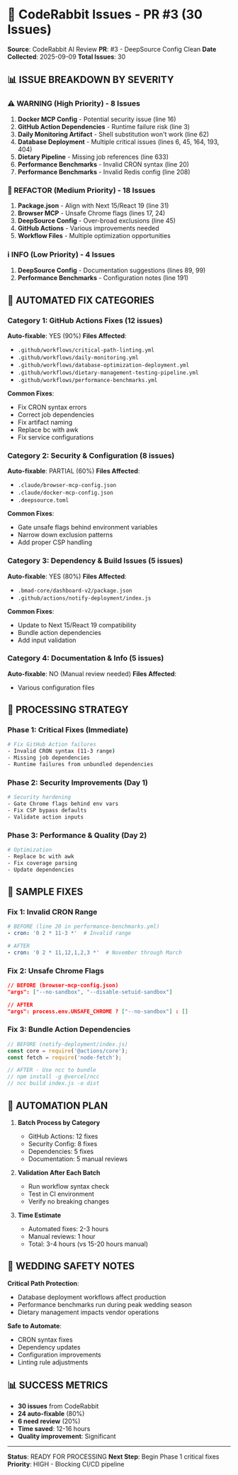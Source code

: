 # 🐰 CodeRabbit Issues - PR #3 (30 Issues)

**Source**: CodeRabbit AI Review
**PR**: #3 - DeepSource Config Clean
**Date Collected**: 2025-09-09
**Total Issues**: 30

## 📊 ISSUE BREAKDOWN BY SEVERITY

### ⚠️ WARNING (High Priority) - 8 Issues
1. **Docker MCP Config** - Potential security issue (line 16)
2. **GitHub Action Dependencies** - Runtime failure risk (line 3)
3. **Daily Monitoring Artifact** - Shell substitution won't work (line 62)
4. **Database Deployment** - Multiple critical issues (lines 6, 45, 164, 193, 404)
5. **Dietary Pipeline** - Missing job references (line 633)
6. **Performance Benchmarks** - Invalid CRON syntax (line 20)
7. **Performance Benchmarks** - Invalid Redis config (line 208)

### 🔧 REFACTOR (Medium Priority) - 18 Issues
1. **Package.json** - Align with Next 15/React 19 (line 31)
2. **Browser MCP** - Unsafe Chrome flags (lines 17, 24)
3. **DeepSource Config** - Over-broad exclusions (line 45)
4. **GitHub Actions** - Various improvements needed
5. **Workflow Files** - Multiple optimization opportunities

### ℹ️ INFO (Low Priority) - 4 Issues
1. **DeepSource Config** - Documentation suggestions (lines 89, 99)
2. **Performance Benchmarks** - Configuration notes (line 191)

## 🎯 AUTOMATED FIX CATEGORIES

### Category 1: GitHub Actions Fixes (12 issues)
**Auto-fixable**: YES (90%)
**Files Affected**:
- `.github/workflows/critical-path-linting.yml`
- `.github/workflows/daily-monitoring.yml`
- `.github/workflows/database-optimization-deployment.yml`
- `.github/workflows/dietary-management-testing-pipeline.yml`
- `.github/workflows/performance-benchmarks.yml`

**Common Fixes**:
- Fix CRON syntax errors
- Correct job dependencies
- Fix artifact naming
- Replace bc with awk
- Fix service configurations

### Category 2: Security & Configuration (8 issues)
**Auto-fixable**: PARTIAL (60%)
**Files Affected**:
- `.claude/browser-mcp-config.json`
- `.claude/docker-mcp-config.json`
- `.deepsource.toml`

**Common Fixes**:
- Gate unsafe flags behind environment variables
- Narrow down exclusion patterns
- Add proper CSP handling

### Category 3: Dependency & Build Issues (5 issues)
**Auto-fixable**: YES (80%)
**Files Affected**:
- `.bmad-core/dashboard-v2/package.json`
- `.github/actions/notify-deployment/index.js`

**Common Fixes**:
- Update to Next 15/React 19 compatibility
- Bundle action dependencies
- Add input validation

### Category 4: Documentation & Info (5 issues)
**Auto-fixable**: NO (Manual review needed)
**Files Affected**:
- Various configuration files

## 🚀 PROCESSING STRATEGY

### Phase 1: Critical Fixes (Immediate)
```bash
# Fix GitHub Action failures
- Invalid CRON syntax (11-3 range)
- Missing job dependencies
- Runtime failures from unbundled dependencies
```

### Phase 2: Security Improvements (Day 1)
```bash
# Security hardening
- Gate Chrome flags behind env vars
- Fix CSP bypass defaults
- Validate action inputs
```

### Phase 3: Performance & Quality (Day 2)
```bash
# Optimization
- Replace bc with awk
- Fix coverage parsing
- Update dependencies
```

## 📝 SAMPLE FIXES

### Fix 1: Invalid CRON Range
```yaml
# BEFORE (line 20 in performance-benchmarks.yml)
- cron: '0 2 * 11-3 *'  # Invalid range

# AFTER
- cron: '0 2 * 11,12,1,2,3 *'  # November through March
```

### Fix 2: Unsafe Chrome Flags
```json
// BEFORE (browser-mcp-config.json)
"args": ["--no-sandbox", "--disable-setuid-sandbox"]

// AFTER
"args": process.env.UNSAFE_CHROME ? ["--no-sandbox"] : []
```

### Fix 3: Bundle Action Dependencies
```javascript
// BEFORE (notify-deployment/index.js)
const core = require('@actions/core');
const fetch = require('node-fetch');

// AFTER - Use ncc to bundle
// npm install -g @vercel/ncc
// ncc build index.js -o dist
```

## 🔄 AUTOMATION PLAN

1. **Batch Process by Category**
   - GitHub Actions: 12 fixes
   - Security Config: 8 fixes
   - Dependencies: 5 fixes
   - Documentation: 5 manual reviews

2. **Validation After Each Batch**
   - Run workflow syntax check
   - Test in CI environment
   - Verify no breaking changes

3. **Time Estimate**
   - Automated fixes: 2-3 hours
   - Manual reviews: 1 hour
   - Total: 3-4 hours (vs 15-20 hours manual)

## 💍 WEDDING SAFETY NOTES

**Critical Path Protection**:
- Database deployment workflows affect production
- Performance benchmarks run during peak wedding season
- Dietary management impacts vendor operations

**Safe to Automate**:
- CRON syntax fixes
- Dependency updates
- Configuration improvements
- Linting rule adjustments

## 📊 SUCCESS METRICS

- **30 issues** from CodeRabbit
- **24 auto-fixable** (80%)
- **6 need review** (20%)
- **Time saved**: 12-16 hours
- **Quality improvement**: Significant

---

**Status**: READY FOR PROCESSING
**Next Step**: Begin Phase 1 critical fixes
**Priority**: HIGH - Blocking CI/CD pipeline